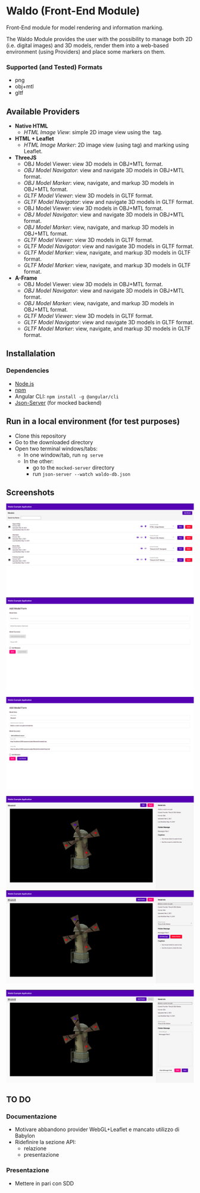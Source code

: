 # Waldo (Front-End Module)

Front-End module for model rendering and information marking. 

The Waldo Module provides the user with the possibility to manage both 2D (i.e. digital images) and 3D models, render them into a web-based environment (using Providers) and place some markers on them.

### Supported (and Tested) Formats

- png
- obj+mtl
- gltf

## Available Providers

- **Native HTML**
  - *HTML Image View*: simple 2D image view using the <img> tag.
- **HTML + Leaflet**
  - *HTML Image Marker*: 2D image view (using <canvas> tag) and marking using Leaflet.
- **ThreeJS**
  - OBJ Model Viewer: view 3D models in OBJ+MTL format. 
  - *OBJ Model Navigator*: view and navigate 3D models in OBJ+MTL format.
  - *OBJ Model Marker*: view, navigate, and markup 3D models in OBJ+MTL format.
  - *GLTF Model Viewer*: view 3D models in GLTF format.
  - *GLTF Model Navigator*: view and navigate 3D models in GLTF format.
  - OBJ Model Viewer: view 3D models in OBJ+MTL format. 
  - *OBJ Model Navigator*: view and navigate 3D models in OBJ+MTL format.
  - *OBJ Model Marker*: view, navigate, and markup 3D models in OBJ+MTL format.
  - *GLTF Model Viewer*: view 3D models in GLTF format.
  - *GLTF Model Navigator*: view and navigate 3D models in GLTF format.
  - *GLTF Model Marker*: view, navigate, and markup 3D models in GLTF format.
  - *GLTF Model Marker*: view, navigate, and markup 3D models in GLTF format.
- **A-Frame**
  - OBJ Model Viewer: view 3D models in OBJ+MTL format. 
  - *OBJ Model Navigator*: view and navigate 3D models in OBJ+MTL format.
  - *OBJ Model Marker*: view, navigate, and markup 3D models in OBJ+MTL format.
  - *GLTF Model Viewer*: view 3D models in GLTF format.
  - *GLTF Model Navigator*: view and navigate 3D models in GLTF format.
  - *GLTF Model Marker*: view, navigate, and markup 3D models in GLTF format.

## Installalation

### Dependencies

- [Node.js](https://nodejs.org/en/)
- [npm](https://docs.npmjs.com/about-npm)
- Angular CLI: `npm install -g @angular/cli`
- [Json-Server](https://github.com/typicode/json-server) (for mocked backend)

## Run in a local environment (for test purposes)

- Clone this repository
- Go to the downloaded directory
- Open two terminal windows/tabs:
  - In one window/tab, run `ng serve`
  - In the other:
    - go to the `mocked-server` directory
    - run `json-server --watch waldo-db.json`

## Screenshots

![model-list](./docs/assets/images/model-list.png)
![add-model-form-1](./docs/assets/images/add-model-form-1.png)

![add-model-form-2](./docs/assets/images/add-model-form-2.png)

![model-details-1](./docs/assets/images/model-details-1.png)
![model-details-2](./docs/assets/images/model-details-2.png)

![model-details-3](./docs/assets/images/model-details-3.png)

## TO DO

### Documentazione

- Motivare abbandono provider WebGL+Leaflet e mancato utilizzo di Babylon
- Ridefinire la sezione API:
  - relazione
  - presentazione

### Presentazione

- Mettere in pari con SDD
